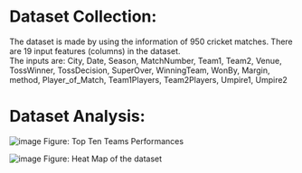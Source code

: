 #  Dataset Collection:
The dataset is made by using the information of 950 cricket matches. There are 19 input features (columns) in the dataset. <br>
The inputs are: City, Date, Season, MatchNumber, Team1, Team2, Venue, TossWinner, TossDecision, SuperOver, WinningTeam, WonBy, Margin, method, Player_of_Match, Team1Players, Team2Players, Umpire1, Umpire2 
# Dataset Analysis:
![image](https://github.com/riaz-khan-16/Cricketer_Winner_Predictor/assets/63443462/0d752f5c-2806-4f54-b105-856fb386ae82)
Figure: Top Ten Teams Performances

![image](https://github.com/riaz-khan-16/Cricketer_Winner_Predictor/assets/63443462/22244c1e-a3fa-4309-98e4-9a0806bcc602)
Figure: Heat Map of the dataset
